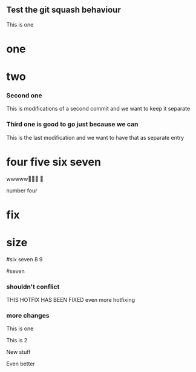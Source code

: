 ## Test the git squash behaviour

This is one

# one

# two

### Second one
This is modifications of a second commit and we want to keep it separate

### Third one is good to go just because we can
This is the last modification and we want to have that as separate entry


# four five six seven

wwwww🍌🍌🍺   🍷

number four

# fix

# size

#six seven 8 9


#seven


### shouldn't conflict

THIS HOTFIX HAS BEEN FIXED
even more hotfixing


### more changes

This is one

This is 2

New stuff

Even better
